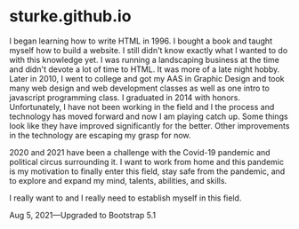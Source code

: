 # sturke.github.io
I began learning how to write HTML in 1996. I bought a book and taught myself how to build a website. I still didn't know exactly what I wanted to do with this knowledge yet. I was running a landscaping business at the time and didn't devote a lot of time to HTML. It was more of a late night hobby. Later in 2010, I went to college and got my AAS in Graphic Design and took many web design and web development classes as well as one intro to javascript programming class. I graduated in 2014 with honors. Unfortunately, I have not been working in the field and I the process and technology has moved forward and now I am playing catch up. Some things look like they have improved significantly for the better. Other improvements in the technology are escaping my grasp for now. 

2020 and 2021 have been a challenge with the Covid-19 pandemic and political circus surrounding it. I want to work from home and this pandemic is my motivation to finally enter this field, stay safe from the pandemic, and to explore and expand my mind, talents, abilities, and skills. 

I really want to and I really need to establish myself in this field. 

Aug 5, 2021—Upgraded to Bootstrap 5.1
